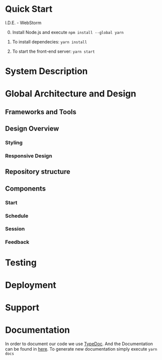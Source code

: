 # Quick Start
I.D.E. - WebStorm 

0. Install Node.js and execute `npm install --global yarn`

1. To install dependecies: `yarn install`

2. To start the front-end server: `yarn start`

# System Description

# Global Architecture and Design

## Frameworks and Tools

## Design Overview
### Styling
### Responsive Design	

## Repository structure

## Components
### Start 
### Schedule
### Session
### Feedback

# Testing	

# Deployment	

# Support	

# Documentation
In order to document our code we use [TypeDoc](https://typedoc.org/). And the Documentation can be found in [here](https://documentation-chargeview.web.app/).
To generate new documentation simply execute `yarn docs`
